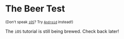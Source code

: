 # The Beer Test

<sub>(Don't speak [`iOS`](BEER.iOS.md)? Try [`Android`](BEER.Android.md) instead!)</sub>

The `iOS` tutorial is still being brewed. Check back later!
